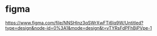 # figma
https://www.figma.com/file/NNSHInz3qSWrXwFTi6Iq9W/Untitled?type=design&node-id=0%3A1&mode=design&t=vTYRsFdPFhBjPVpe-1
